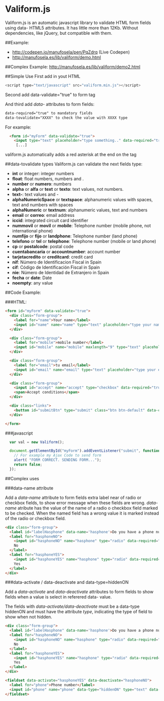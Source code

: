 # Valiform.js

Valiform.js is an automatic javascript library to validate HTML form fields using data- HTML5 attributes. It has little more than 12Kb. Without dependencies, like jQuery, but compatible with them.

##Example:
* http://codepen.io/manufosela/pen/PqZdrq (Live Codepen)
* http://manufosela.es/lib/valiform/demo.html

##Complex Example:
http://manufosela.es/lib/valiform/demo2.html

##Simple Use 
First add in yout HTML
```javascript
<script type="text/javascript" src="valiform.min.js"></script>
```
Second add data-validate="true" to form tag

And third add *data-* attributes to form fields:
```html
data-required="true" to mandatory fields
data-tovalidate="XXXX" to check the value with XXXX type
```
For example:

```html
  <form id="myForm" data-validate="true">
    <input type="text" placeholder="type something.." data-required="true" data-tovalidate="alpha" />
     [...]
```
valiform.js automatically adds a red asterisk at the end on the tag <label>


##data-tovalidate types
Valiform.js can validate the next fields type:

* **int** or integer: integer numbers
* **float**: float numbers, numbers and .
* **number** or **numero**: numbers
* **alpha** or **alfa** or **text** or **texto**: text values, not numbers.
* **text-**: text values and -
* **alphaNumericSpace** or **textspace**: alphanumeric values with spaces, text and numbers with spaces
* **alphaNumeric** or **textnum**: alphanumeric values, text and numbers
* **email** or **correo**: email address
* **iccid**: integrated circuit card identifier
* **nummovil** or **movil** or **mobile**: Telephone number (mobile phone, not international phone)
* **numfijo** or **fijo** or **landphone**: Telephone number (land phone)
* **telefono** or **tel** or **telephone**: Telephone number (mobile or land phone)
* **cp** or **postalcode**: postal code
* **cuentabancaria** or **accountnumber**: account number
* **tarjetacredito** or **creditcard**: credit card
* **nif**: Número de Identificacion Fiscal in Spain
* **cif**: Código de Identificación Fiscal in Spain
* **nie**: Número de Identidad de Extranjero in Spain
* **fecha** or **date**: Date
* **noempty**: any value

##Code Example:

###HTML:

```html
<form id="myForm" data-validate="true">
  <div class="form-group">
    <label for="name">Your name</label>
    <input id="name" name="name" type="text" placeholder="type your name" data-required="true" data-tovalidate="alfa" />
  </div>

  <div class="form-group">
    <label for="mobile">mobile number</label>
    <input id="mobile" name="mobile" maxlength="9" type="text" placeholder="type your mobile number" data-required="true" data-tovalidate="movil" />
  </div>

  <div class="form-group">
    <label for="email">tu email</label>
    <input id="email" name="email" type="text" placeholder="type your email" data-required="true" data-tovalidate="email" />
  </div>

  <div class="form-group">
    <input id="accept" name="accept" type="checkbox" data-required="true" />
    <span>Accept conditions</span>
  </div>

  <div class="links">
    <button id="submitBtn" type="submit" class="btn btn-default" data-checkform="true">Submit</button>
  </div>

</form>
```

###javascript
```javascript
  var val = new Valiform();

  document.getElementById("myForm").addEventListener("submit", function(evt) {
    // For example my Ajax Code to send form
    alert( "FORM CORRECT. SENDING FORM...");
    return false;
  });
```

##Complex uses

###data-name attribute

Add a *data-name* attribute to form fields extra label near of radio or checkbox fields, to show error message when these fields are wrong.
*data-name* atribute has the value of the name of a radio o checkbox field marked to be checked.
When the named field has a wrong value it is marked instead of the radio or checkbox field.

```html
<div class="form-group">
  <label id="labelHasphone" data-name='hasphone'>Do you have a phone number?</label>
  <label for="hasphoneNO">
    <input id="hasphoneNO" name="hasphone" type="radio" data-required="true" value="nophone" />
    No
  </label>
  <label for="hasphoneYES">
    <input id="hasphoneYES" name="hasphone" type="radio" data-required="true" value="yesphone"/>
    Yes
  </label>
</div>
```

###data-activate / data-deactivate and data-type=hiddenON

Add a *data-activate* and *data-deactivate* attributes to form fields to show fields when a value is select in referered data- value.

The fields with *data-activate/data-deactivate* must be a data-type hiddenON and must have the attribute *type*, indicating the type of field to show when not hidden. 

```html
<div class="form-group">
  <label id="labelHasphone" data-name='hasphone'>Do you have a phone number?</label>
  <label for="hasphoneNO">
    <input id="hasphoneNO" name="hasphone" type="radio" data-required="true" value="nophone" />
    No
  </label>
  <label for="hasphoneYES">
    <input id="hasphoneYES" name="hasphone" type="radio" data-required="true" value="yesphone"/>
    Yes
  </label>
</div>

<fieldset data-activate="hasphoneYES" data-deactivate="hasphoneNO">
  <label for="phone">Phone number</label>
  <input id="phone" name="phone" data-type="hiddenON" type="text" data-required="true" data-tovalidate="telephone" placeholder="Your telephone number" />
</fieldset>
```
